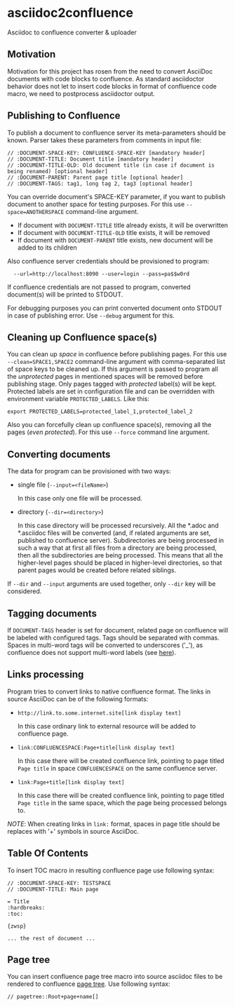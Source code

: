 # asciidoc2confluence
Asciidoc to confluence converter & uploader


## Motivation
Motivation for this project has rosen from the need to convert AsciiDoc documents with code blocks to confluence. As standard asciidoctor behavior does not let to insert code blocks in format of confluence code macro, we need to postprocess asciidoctor output.


## Publishing to Confluence
To publish a document to confluence server its meta-parameters should be known.
Parser takes these parameters from comments in input file:

```
// :DOCUMENT-SPACE-KEY: CONFLUENCE-SPACE-KEY [mandatory header]
// :DOCUMENT-TITLE: Document title [mandatory header]
// :DOCUMENT-TITLE-OLD: Old document title (in case if document is being renamed) [optional header]
// :DOCUMENT-PARENT: Parent page title [optional header]
// :DOCUMENT-TAGS: tag1, long tag 2, tag3 [optional header]
```

You can override document's SPACE-KEY parameter, if you want to publish document to another space for testing purposes.
For this use `--space=ANOTHERSPACE` command-line argument.  

- If document with `DOCUMENT-TITLE` title already exists, it will be overwritten
- If document with `DOCUMENT-TITLE-OLD` title exists, it will be removed
- If document with `DOCUMENT-PARENT` title exists, new document will be added to its children

Also confluence server credentials should be provisioned to program:

```
  --url=http://localhost:8090 --user=login --pass=pa$$w0rd
```

If confluence credentials are not passed to program, converted document(s) will be printed to STDOUT.

For debugging purposes you can print converted document onto STDOUT in case of publishing error. 
Use `--debug` argument for this.

## Cleaning up Confluence space(s)
You can clean up _space_ in confluence before publishing pages. For this use `--clean=SPACE1,SPACE2` command-line 
argument with comma-separated list of space keys to be cleaned up. If this argument is passed to program all the 
_unprotected_ pages in mentioned spaces will be removed before publishing stage. Only pages tagged with _protected_ 
label(s) will be kept. Protected labels are set in configuration file and can be overridden with environment variable 
`PROTECTED_LABELS`. Like this:

```
export PROTECTED_LABELS=protected_label_1,protected_label_2
``` 
Also you can forcefully clean up confluence space(s), removing all the pages (*even _protected_*). 
For this use `--force` command line argument. 


## Converting documents
The data for program can be provisioned with two ways:
- single file (`--input=<fileName>`)

    In this case only one file will be processed.
    
- directory (`--dir=<directory>`)
    
    In this case directory will be processed recursively. All the *.adoc and *.asciidoc files will be converted (and, 
    if related arguments are set, published to confluence server). Subdirectories are being processed in such a way 
    that at first all files from a directory are being processed, then all the subdirectories are being processed. 
    This means that all the higher-level pages should be placed in higher-level directories, so that parent pages would
    be created before related siblings.
    
If `--dir` and `--input` arguments are used together, only `--dir` key will be considered.


## Tagging documents
If `DOCUMENT-TAGS` header is set for document, related page on confluence will be labeled with configured tags. Tags 
should be separated with commas. Spaces in multi-word tags will be converted to underscores ('_'), as confluence does 
not support multi-word labels 
(see [here](https://confluence.atlassian.com/jirakb/creating-multiple-word-labels-779160786.html)).


## Links processing
Program tries to convert links to native confluence format. The links in source AsciiDoc can be of the 
following formats:

* `http://link.to.some.internet.site[link display text]`

    In this case ordinary link to external resource will be added to confluence page.
    
* `link:CONFLUENCESPACE:Page+title[link display text]`
    
    In this case there will be created confluence link, pointing to page titled `Page title` in space `CONFLUENCESPACE` 
    on the same confluence server.
    
* `link:Page+title[link display text]`

    In this case there will be created confluence link, pointing to page titled `Page title` in the same space, which the
    page being processed belongs to.
    
*NOTE*: When creating links in `link:` format, spaces in page title should be replaces with '+' symbols in 
source AsciiDoc. 


## Table Of Contents
To insert TOC macro in resulting confluence page use following syntax:

```
// :DOCUMENT-SPACE-KEY: TESTSPACE
// :DOCUMENT-TITLE: Main page

= Title
:hardbreaks:
:toc:

{zwsp}

... the rest of document ...
```

## Page tree
You can insert confluence page tree macro into source asciidoc files to be rendered to confluence 
[page tree](https://confluence.atlassian.com/display/CONF55/Page+Tree+Macro). Use following syntax:

```
// pagetree::Root+page+name[]
```
